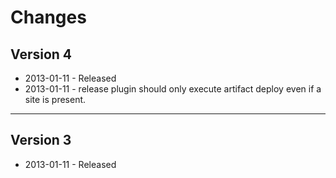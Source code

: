 # Changes

## Version 4

* 2013-01-11 - Released
* 2013-01-11 - release plugin should only execute artifact deploy even if a site is present.

---- 

## Version 3

* 2013-01-11 - Released


